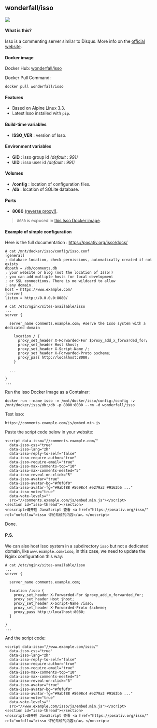 ## wonderfall/isso

![](https://i.goopics.net/q1.png)

#### What is this?
Isso is a commenting server similar to Disqus. More info on the [official website](https://posativ.org/isso/).

#### Docker image
Docker Hub: [wonderfall/isso](https://hub.docker.com/r/wonderfall/isso/)

Docker Pull Command:

```
docker pull wonderfall/isso
```

#### Features
- Based on Alpine Linux 3.3.
- Latest Isso installed with `pip`.

#### Build-time variables
- **ISSO_VER** : version of Isso.

#### Environment variables
- **GID** : isso group id *(default : 991)*
- **UID** : isso user id *(default : 991)*

#### Volumes
- **/config** : location of configuration files.
- **/db** : location of SQLite database.

#### Ports
- **8080** [(reverse proxy!)](https://github.com/hardware/mailserver/wiki/Reverse-proxy-configuration).
> `8080` is exposed in [this Isso Docker image](https://github.com/jsntn/docker-isso/blob/1f7f068e251a8817aae42c99e1e4184b416ee757/Dockerfile#L31).

#### Example of simple configuration
Here is the full documentation : https://posativ.org/isso/docs/

```
# cat /mnt/docker/isso/config/isso.conf
[general]
; database location, check permissions, automatically created if not exists
dbpath = /db/comments.db
; your website or blog (not the location of Isso!)
; you can add multiple hosts for local development
; or SSL connections. There is no wildcard to allow
; any domain.
host = https://www.example.com/
[server]
listen = http://0.0.0.0:8080/

# cat /etc/nginx/sites-available/isso
...
server {

  server_name comments.example.com; #serve the Isso system with a dedicated domain

    location / {
      proxy_set_header X-Forwarded-For $proxy_add_x_forwarded_for;
      proxy_set_header Host $host;
      proxy_set_header X-Script-Name /;
      proxy_set_header X-Forwarded-Proto $scheme;
      proxy_pass http://localhost:8080;
    }

  ...

}
...
```

Run the Isso Docker Image as a Container:  

```
docker run --name isso -v /mnt/docker/isso/config:/config -v /mnt/docker/isso/db:/db -p 8080:8080 --rm -d wonderfall/isso
```

Test Isso:

```
https://comments.example.com/js/embed.min.js
```

Paste the script code below in your website:

```
<script data-isso="//comments.example.com/"
  data-isso-css="true"
  data-isso-lang="zh"
  data-isso-reply-to-self="false"
  data-isso-require-author="true"
  data-isso-require-email="true"
  data-isso-max-comments-top="10"
  data-isso-max-comments-nested="5"
  data-isso-reveal-on-click="5"
  data-isso-avatar="true"
  data-isso-avatar-bg="#f0f0f0"
  data-isso-avatar-fg="#9abf88 #5698c4 #e279a3 #9163b6 ..."
  data-isso-vote="true"
  data-vote-levels=""
  src="//comments.example.com/js/embed.min.js"></script>
<section id="isso-thread"></section>
<noscript>请开启 JavaScript 查看 <a href="https://posativ.org/isso/" rel="nofollow">isso 评论系统的内容</a>。</noscript>
```

Done.

#### P.S.

We can also host Isso system in a subdirectory `isso` but not a dedicated domain, like `www.example.com/isso`, in this case, we need to update the Nginx configuration this way:

```
# cat /etc/nginx/sites-available/isso
...
server {

  server_name comments.example.com;

  location /isso {
    proxy_set_header X-Forwarded-For $proxy_add_x_forwarded_for;
    proxy_set_header Host $host;
    proxy_set_header X-Script-Name /isso;
    proxy_set_header X-Forwarded-Proto $scheme;
    proxy_pass http://localhost:8080;
  }

}
...
```

And the script code:

```
<script data-isso="//www.example.com/isso/"
  data-isso-css="true"
  data-isso-lang="zh"
  data-isso-reply-to-self="false"
  data-isso-require-author="true"
  data-isso-require-email="true"
  data-isso-max-comments-top="10"
  data-isso-max-comments-nested="5"
  data-isso-reveal-on-click="5"
  data-isso-avatar="true"
  data-isso-avatar-bg="#f0f0f0"
  data-isso-avatar-fg="#9abf88 #5698c4 #e279a3 #9163b6 ..."
  data-isso-vote="true"
  data-vote-levels=""
  src="//www.example.com/isso/js/embed.min.js"></script>
<section id="isso-thread"></section>
<noscript>请开启 JavaScript 查看 <a href="https://posativ.org/isso/" rel="nofollow">isso 评论系统的内容</a>。</noscript>
```
